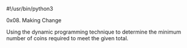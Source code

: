 #!/usr/bin/python3

0x08. Making Change

Using the dynamic programming technique to determine the minimum number of coins required to meet the given total.

